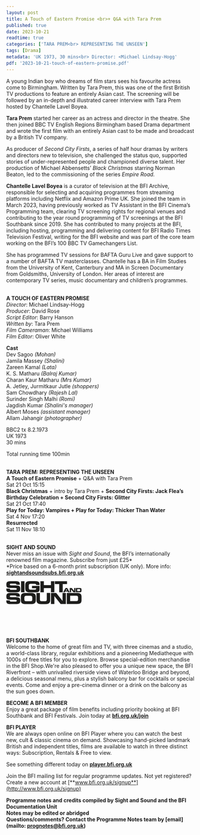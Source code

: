 ```yaml
---
layout: post
title: A Touch of Eastern Promise <br>+ Q&A with Tara Prem
published: true
date: 2023-10-21
readtime: true
categories: ['TARA PREM<br> REPRESENTING THE UNSEEN']
tags: [Drama]
metadata: 'UK 1973, 30 mins<br> Director: <Michael Lindsay-Hogg'
pdf: '2023-10-21-touch-of-eastern-promise.pdf'
---
```


A young Indian boy who dreams of film stars sees his favourite actress come to Birmingham. Written by Tara Prem, this was one of the first British TV productions to feature an entirely Asian cast. The screening will be followed by an in-depth and illustrated career interview with Tara Prem hosted by Chantelle Lavel Boyea.

**Tara Prem** started her career as an actress and director in the theatre. She then joined BBC TV English Regions Birmingham based Drama department and wrote the first film with an entirely Asian cast to be made and broadcast by a British TV company.

As producer of _Second City Firsts_, a series of half hour dramas by writers and directors new to television, she challenged the status quo, supported stories of under-represented people and championed diverse talent. Her production of Michael Abbensetts’ _Black Christmas_ starring Norman Beaton, led to the commissioning of the series _Empire Road._

**Chantelle Lavel Boyea** is a curator of television at the BFI Archive, responsible for selecting and acquiring programmes from streaming platforms including Netflix and Amazon Prime UK. She joined the team in March 2023, having previously worked as TV Assistant in the BFI Cinema’s Programming team, clearing TV screening rights for regional venues and contributing to the year round programming of TV screenings at the BFI Southbank since 2019. She has contributed to many projects at the BFI, including hosting, programming and delivering content for BFI Radio Times Television Festival, writing for the BFI website and was part of the core team working on the BFI’s 100 BBC TV Gamechangers List.

She has programmed TV sessions for BAFTA Guru Live and gave support to a number of BAFTA TV masterclasses. Chantelle has a BA in Film Studies from the University of Kent, Canterbury and MA in Screen Documentary from Goldsmiths, University of London. Her areas of interest are contemporary TV series, music documentary and children’s programmes.  
<br>

**A TOUCH OF EASTERN PROMISE**  
_Director_: Michael Lindsay-Hogg  
_Producer_: David Rose  
_Script Editor_: Barry Hanson  
_Written by_: Tara Prem  
_Film Cameraman_: Michael Williams  
_Film Editor_: Oliver White  

**Cast**  
Dev Sagoo _(Mohan)_  
Jamila Massey _(Shalini)_  
Zareen Kamal _(Lata)_  
K. S. Matharu _(Balraj Kumar)_  
Charan Kaur Matharu _(Mrs Kumar)_  
A. Jetley, Jurmitkaur Jutle _(shoppers)_  
Sam Chowdhary _(Rajesh Lal)_  
Surinder Singh Malhi _(Romi)_  
Jagdish Kumar _(Shalini's manager)_  
Albert Moses _(assistant manager)_  
Allam Jahangir _(photographer)_  

BBC2 tx 8.2.1973  
UK 1973  
30 mins  

Total running time 100min  
<br>

**TARA PREM: REPRESENTING THE UNSEEN**  
**A Touch of Eastern Promise** + Q&A with Tara Prem  
Sat 21 Oct 15:15  
**Black Christmas** + intro by Tara Prem + **Second City Firsts: Jack Flea’s Birthday Celebration + Second City Firsts: Glitter**  
Sat 21 Oct 17:40  
**Play for Today: Vampires + Play for Today: Thicker Than Water**  
Sat 4 Nov 17:20  
**Resurrected**  
Sat 11 Nov 18:10  
<br>

**SIGHT AND SOUND**<br>
Never miss an issue with _Sight and Sound_, the BFI’s internationally renowned film magazine. Subscribe from just £25*<br>
*Price based on a 6-month print subscription (UK only). More info: [**sightandsoundsubs.bfi.org.uk**](https://sightandsoundsubs.bfi.org.uk/subscribe)

<img style="float: left;" src="/img/sight-and-sound.jpg" width="40%" height="40%"><br><br><br><br><br><br><br><br>

**BFI SOUTHBANK**  
Welcome to the home of great film and TV, with three cinemas and a studio, a world-class library, regular exhibitions and a pioneering Mediatheque with 1000s of free titles for you to explore. Browse special-edition merchandise in the BFI Shop.We&#39;re also pleased to offer you a unique new space, the BFI Riverfront – with unrivalled riverside views of Waterloo Bridge and beyond, a delicious seasonal menu, plus a stylish balcony bar for cocktails or special events. Come and enjoy a pre-cinema dinner or a drink on the balcony as the sun goes down.  

**BECOME A BFI MEMBER**  
Enjoy a great package of film benefits including priority booking at BFI Southbank and BFI Festivals. Join today at [**bfi.org.uk/join**](http://www.bfi.org.uk/join)  

**BFI PLAYER**  
 We are always open online on BFI Player where you can watch the best new, cult &amp; classic cinema on demand. Showcasing hand-picked landmark British and independent titles, films are available to watch in three distinct ways: Subscription, Rentals &amp; Free to view.  

See something different today on [**player.bfi.org.uk**](https://player.bfi.org.uk)  

Join the BFI mailing list for regular programme updates. Not yet registered? Create a new account at [**www.bfi.org.uk/signup**](http://www.bfi.org.uk/signup)

**Programme notes and credits compiled by Sight and Sound and the BFI Documentation Unit  
Notes may be edited or abridged  
Questions/comments? Contact the Programme Notes team by [email](mailto: prognotes@bfi.org.uk)**

<!--stackedit_data:
eyJoaXN0b3J5IjpbMTY1MTk5MTI5OV19
-->